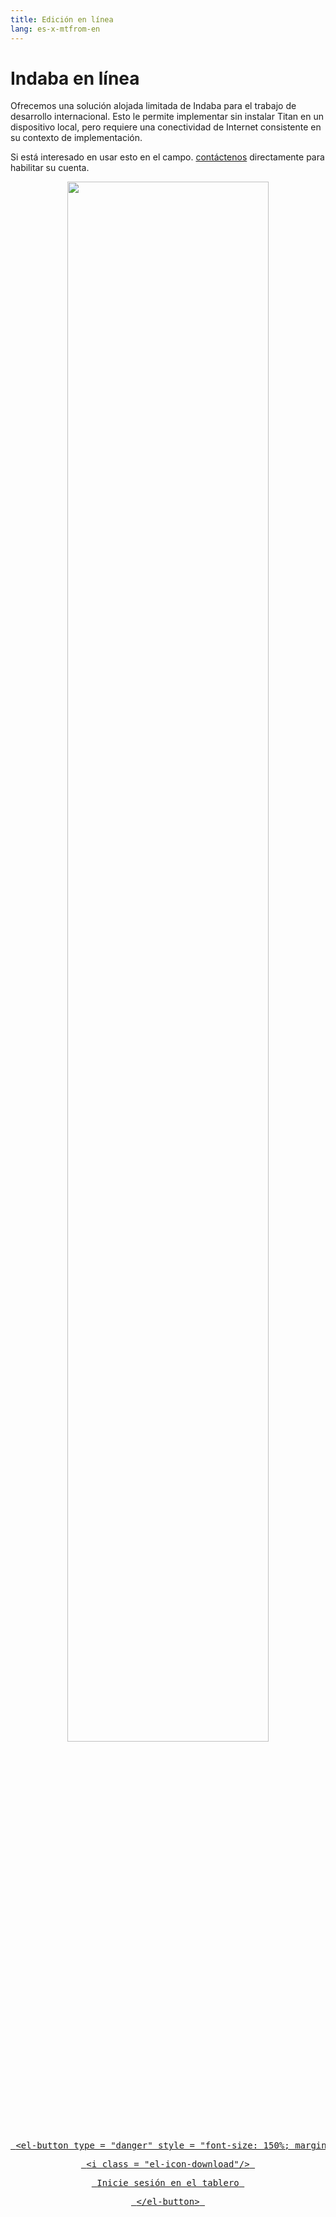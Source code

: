 ```yaml
---
title: Edición en línea
lang: es-x-mtfrom-en
---
```

<ReadTime/> 

<h1> Indaba en línea </h1> 

<Leader> 

 Ofrecemos una solución alojada limitada de Indaba para el trabajo de desarrollo internacional. Esto le permite implementar sin instalar Titan en un dispositivo local, pero requiere una conectividad de Internet consistente en su contexto de implementación.  

 Si está interesado en usar esto en el campo. <a href="mailto:info@indaba.dev">contáctenos</a> directamente para habilitar su cuenta.  

</Leader> 

<div style="text-align:center"> 

<img src="/imgs/online.svg" style="width:80%;"/> 

<a href="/es//app.indaba.dev"> 
<pre> <span class="code">&lt;el-button type = &quot;danger&quot; style = &quot;font-size: 150%; margin-top: 2em;&quot; llano&gt;</span> </pre> 
<pre> <span class="code">&lt;i class = &quot;el-icon-download&quot;/&gt;</span> </pre> 
<pre> <span class="code">Inicie sesión en el tablero</span> </pre> 
<pre> <span class="code">&lt;/el-button&gt;</span> </pre> 
</a> 
</div> 
